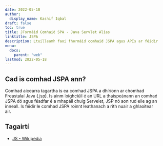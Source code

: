 ```yaml
---
date: 2022-05-18
author:
  display_name: Kashif Iqbal
draft: false
toc: true
title: JFormáid Comhaid SPA - Java Servlet Alias
linktitle: JSPA
description: Ltuilleamh faoi fhormáid comhaid JSPA agus APIs ar féidir leo comhad JSPA a chruthú agus a oscailts.
menu:
  docs:
    parent: "web"
lastmod: 2022-05-18
---
```


## Cad is comhad JSPA ann?

Comhad aicearra tagartha is ea comhad JSPA a dhíríonn ar chomhad Freastalaí Java (.jsp). Is ainm loighciúil é an URL a thaispeánann an comhad JSPA dó agus féadfar é a mhapáil chuig Servelet, JSP nó aon rud eile ag an inneall. Is féidir le comhad JSPA roinnt leathanach a rith nuair a ghlaoitear air.

## Tagairtí ##

- [JS - Wikipedia](https://en.wikipedia.org/wiki/JavaScript)


